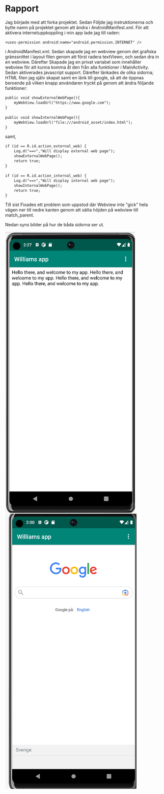 
# Rapport

Jag började med att forka projektet. Sedan Följde jag instruktionerna och bytte namn
på projektet genom att ändra i AndroidManifest.xml. För att aktivera internetuppkoppling
i min app lade jag till raden:
```
<uses-permission android:name="android.permission.INTERNET" />
```
i AndroidManifest.xml. Sedan skapade jag en webview genom det grafiska gränssnittet i layout
filen genom att först radera textViewn, och sedan dra in en webview. Därefter Skapade jag en privat
variabel som innehåller webview för att kunna komma åt den från alla funktioner i MainActivity.
Sedan aktiverades javascript support. Därefter länkades de olika sidorna; HTML filen jag själv
skapat samt en länk till google, så att de öppnas beroende på vilken knapp användaren tryckt på
genom att ändra följande funktioner:

```
public void showExternalWebPage(){
    myWebView.loadUrl("https://www.google.com");
}

public void showInternalWebPage(){
    myWebView.loadUrl("file:///android_asset/index.html");
}
```

samt,

```
if (id == R.id.action_external_web) {
    Log.d("==>","Will display external web page");
    showExternalWebPage();
    return true;
}

if (id == R.id.action_internal_web) {
    Log.d("==>","Will display internal web page");
    showInternalWebPage();
    return true;
}
```

Till sist Fixades ett problem som uppstod där Webview inte "gick" hela vägen ner till nedre kanten 
genom att sätta höjden på webview till match_parent. 

Nedan syns bilder på hur de båda sidorna ser ut.

![](Internal_web_page.png)
![](External_web_page.png)
